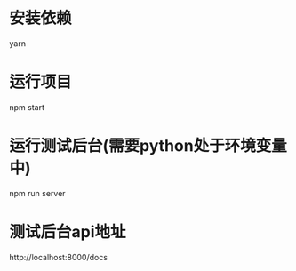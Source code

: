 # 安装依赖

yarn

# 运行项目

npm start

# 运行测试后台(需要python处于环境变量中)

npm run server

# 测试后台api地址

http://localhost:8000/docs